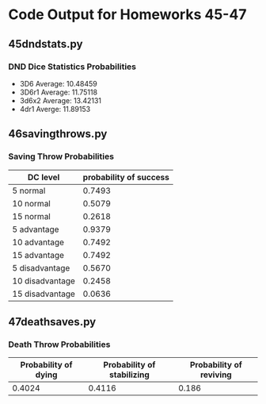 # Code Output for Homeworks 45-47 #

## 45dndstats.py ##
### DND Dice Statistics Probabilities ###

- 3D6 Average: 10.48459
- 3D6r1 Average: 11.75118
- 3d6x2 Average: 13.42131
- 4dr1 Averge: 11.89153


## 46savingthrows.py ##

### Saving Throw Probabilities ###
 
| DC   level        | probability of success |
|-------------------|------------------------|
| 5    normal       |         0.7493         |
| 10   normal       |         0.5079         |
| 15   normal       |         0.2618         |
| 5    advantage    |         0.9379         |
| 10   advantage    |         0.7492         |
| 15   advantage    |         0.7492         |
| 5    disadvantage |         0.5670         |
| 10   disadvantage |         0.2458         |
| 15   disadvantage |         0.0636         |



## 47deathsaves.py ##

### Death Throw Probabilities ###

| Probability of dying | Probability of stabilizing |  Probability of reviving |
|----------------------|----------------------------|--------------------------|
|          0.4024      |            0.4116          |            0.186         |
